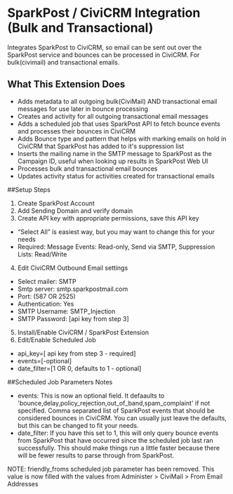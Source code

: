 # SparkPost / CiviCRM Integration (Bulk and Transactional)  
Integrates SparkPost to CiviCRM, so email can be sent out over the SparkPost service and bounces can be processed in CiviCRM. For bulk(civimail) and transactional emails.  

## What This Extension Does
* Adds metadata to all outgoing bulk(CiviMail) AND transactional email messages for use later in bounce processing 
* Creates and activity for all outgoing transactional email messages
* Adds a scheduled job that uses SparkPost API to fetch bounce events and processes their bounces in CiviCRM
* Adds Bounce type and pattern that helps with marking emails on hold in CiviCRM that SparkPost has added to it's suppression list
* Inserts the mailing name in the SMTP message to SparkPost as the Campaign ID, useful when looking up results in SparkPost Web UI  
* Processes bulk and transactional email bounces
* Updates activity status for activities created for transactional emails  


##Setup Steps
1. Create SparkPost Account
2. Add Sending Domain and verify domain
3. Create API key with appropriate permissions, save this API key
  * “Select All” is easiest way, but you may want to change this for your needs
  * Required: Message Events: Read-only, Send via SMTP, Suppression Lists: Read/Write
4. Edit CiviCRM Outbound Email settings
  * Select mailer: SMTP
  * Smtp server: smtp.sparkpostmail.com
  * Port: (587 OR 2525)
  * Authentication: Yes
  * SMTP Username: SMTP_Injection
  * SMTP Password: [api key from step 3]
5. Install/Enable CiviCRM / SparkPost Extension
6. Edit/Enable Scheduled Job
  * api_key=[ api key from step 3 -  required]
  * events=[-optional]
  * date_filter=[1 OR 0, defaults to 1 - optional]

##Scheduled Job Parameters Notes  
* events: This is now an optional field. It defaaults to 'bounce,delay,policy_rejection,out_of_band,spam_complaint' if not specified. Comma separated list of SparkPost events that should be considered bounces in CiviCRM. You can usually just leave the defaults, but this can be changed to fit your needs. 
* date_filter: If you have this set to 1, this will only query bounce events from SparkPost that have occurred since the scheduled job last ran successfully. This should make things run a little faster because there will be fewer results to parse through from SparkPost.

NOTE: friendly_froms scheduled job parameter has been removed. This value is now filled with the values from Administer > CiviMail > From Email Addresses
